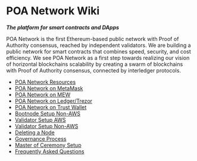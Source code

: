# POA Network Wiki
__*The platform for smart contracts and DApps*__

POA Network is the first Ethereum-based public network with Proof of Authority consensus, reached by independent validators. We are building a public network for smart contracts that combines speed, security, and cost efficiency. We see POA Network as a first step towards realizing our vision of horizontal blockchains scalability by creating a swarm of blockchains with Proof of Authority consensus, connected by interledger protocols. 

- [POA Network Resources](https://github.com/poanetwork/POA-Network-Resources)
- [POA Network on MetaMask](https://github.com/poanetwork/POA-Network-on-MetaMask)
- [POA Network on MEW](https://github.com/poanetwork/POA-Network-on-MEW)
- [POA Network on Ledger/Trezor](https://github.com/poanetwork/POA-Network-on-Ledger-Trezor)
- [POA Network on Trust Wallet](https://github.com/poanetwork/POA-Network-on-Trust-Wallet)
- [Bootnode Setup Non-AWS](https://github.com/poanetwork/Setting-up-Bootnode-Non-AWS)
- [Validator Setup AWS](https://github.com/poanetwork/Validator-Node-on-AWS)
- [Validator Setup Non-AWS](https://github.com/poanetwork/Validator-Node-Non-AWS)
- [Deleting a Node](https://github.com/poanetwork/Deleting-a-Node)
- [Governance Process](https://github.com/poanetwork/Governance-Process)
- [Master of Ceremony Setup](https://github.com/poanetwork/Master-of-Ceremony-Setup)
- [Frequently Asked Questions](https://github.com/poanetwork/Frequently-Asked-Questions)
